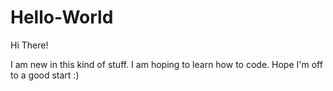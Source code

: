 # Hello-World

Hi There!

I am new in this kind of stuff. I am hoping to learn how to code. 
Hope I'm off to a good start :)
